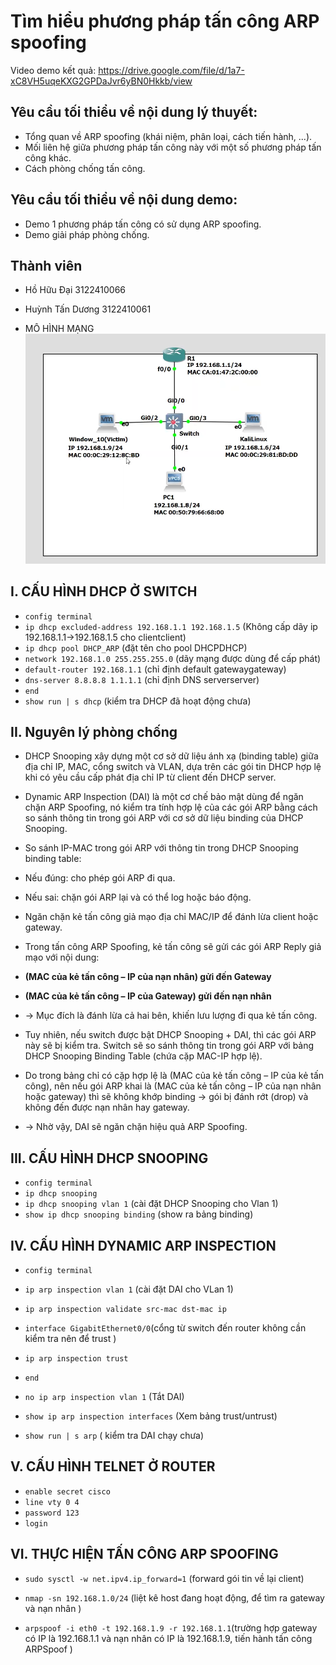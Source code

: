 # Tìm hiểu phương pháp tấn công ARP spoofing
Video demo kết quả: https://drive.google.com/file/d/1a7-xC8VH5uqeKXG2GPDaJvr6yBN0Hkkb/view
## Yêu cầu tối thiểu về nội dung lý thuyết:
- Tổng quan về ARP spoofing (khái niệm, phân loại, cách tiến hành, ...).
- Mối liên hệ giữa phương pháp tấn công này với một số phương pháp tấn công khác.
- Cách phòng chống tấn công.
## Yêu cầu tối thiểu về nội dung demo:
- Demo 1 phương pháp tấn công có sử dụng ARP spoofing.
- Demo giải pháp phòng chống.

## Thành viên
- Hồ Hữu Đại       3122410066
- Huỳnh Tấn Dương  3122410061

- MÔ HÌNH MẠNG
![](topology.png)

## I. CẤU HÌNH DHCP Ở SWITCH
- ```config terminal```
- ```ip dhcp excluded-address 192.168.1.1 192.168.1.5``` (Không cấp dãy ip 192.168.1.1->192.168.1.5 cho clientclient)
- ```ip dhcp pool DHCP_ARP``` (đặt tên cho pool DHCPDHCP)
- ```network 192.168.1.0 255.255.255.0``` (dãy mạng được dùng để cấp phát)
- ```default-router 192.168.1.1``` (chỉ định default gatewaygateway)
- ```dns-server 8.8.8.8 1.1.1.1``` (chỉ định DNS serverserver)
- ```end```
- ```show run | s dhcp``` (kiểm tra DHCP đã hoạt động chưa)


## II. Nguyên lý phòng chống
- DHCP Snooping xây dựng một cơ sở dữ liệu ánh xạ (binding table) giữa địa chỉ IP, MAC, cổng switch và VLAN, dựa trên các gói tin DHCP hợp lệ khi có yêu cầu cấp phát địa chỉ IP từ client đến DHCP server.
- Dynamic ARP Inspection (DAI) là một cơ chế bảo mật dùng để ngăn chặn ARP Spoofing, nó kiểm tra tính hợp lệ của các gói ARP bằng cách so sánh thông tin trong gói ARP với cơ sở dữ liệu binding của DHCP Snooping.

- So sánh IP-MAC trong gói ARP với thông tin trong DHCP Snooping binding table:
- Nếu đúng: cho phép gói ARP đi qua.
- Nếu sai: chặn gói ARP lại và có thể log hoặc báo động.
- Ngăn chặn kẻ tấn công giả mạo địa chỉ MAC/IP để đánh lừa client hoặc gateway.

- Trong tấn công ARP Spoofing, kẻ tấn công sẽ gửi các gói ARP Reply giả mạo với nội dung:
- **(MAC của kẻ tấn công – IP của nạn nhân) gửi đến Gateway**
- **(MAC của kẻ tấn công – IP của Gateway) gửi đến nạn nhân**
- → Mục đích là đánh lừa cả hai bên, khiến lưu lượng đi qua kẻ tấn công.

- Tuy nhiên, nếu switch được bật DHCP Snooping + DAI, thì các gói ARP này sẽ bị kiểm tra. Switch sẽ so sánh thông tin trong gói ARP với bảng DHCP Snooping Binding Table (chứa cặp MAC-IP hợp lệ).
- Do trong bảng chỉ có cặp hợp lệ là (MAC của kẻ tấn công – IP của kẻ tấn công), nên nếu gói ARP khai là (MAC của kẻ tấn công – IP của nạn nhân hoặc gateway) thì sẽ không khớp binding → gói bị đánh rớt (drop) và không đến được nạn nhân hay gateway.

- → Nhờ vậy, DAI sẽ ngăn chặn hiệu quả ARP Spoofing.

## III. CẤU HÌNH DHCP SNOOPING
- ```config terminal```
- ```ip dhcp snooping```
- ```ip dhcp snooping vlan 1``` (cài đặt DHCP Snooping cho Vlan 1)
- ```show ip dhcp snooping binding``` (show ra bảng binding)

## IV. CẤU HÌNH DYNAMIC ARP INSPECTION
- ```config terminal```
- ```ip arp inspection vlan 1``` (cài đặt DAI cho VLan 1)
- ```ip arp inspection validate src-mac dst-mac ip```
- ```interface GigabitEthernet0/0```(cổng từ switch đến router không cần kiểm tra nên để trust )
- ```ip arp inspection trust ```
- ```end```

- ```no ip arp inspection vlan 1``` (Tắt DAI)
- ```show ip arp inspection interfaces``` (Xem bảng trust/untrust)
- ```show run | s arp``` ( kiểm tra DAI chạy chưa)

## V. CẤU HÌNH TELNET Ở ROUTER
- ```enable secret cisco```
- ```line vty 0 4```
- ```password 123```
- ```login```

## VI. THỰC HIỆN TẤN CÔNG ARP SPOOFING
- ```sudo sysctl -w net.ipv4.ip_forward=1``` (forward gói tin về lại client)

- ```nmap -sn 192.168.1.0/24``` (liệt kê host đang hoạt động, để tìm ra gateway và nạn nhân )
- ```arpspoof -i eth0 -t 192.168.1.9 -r 192.168.1.1```(trường hợp gateway có IP là 192.168.1.1 và nạn nhân có IP là 192.168.1.9, tiến hành tấn công ARPSpoof )
